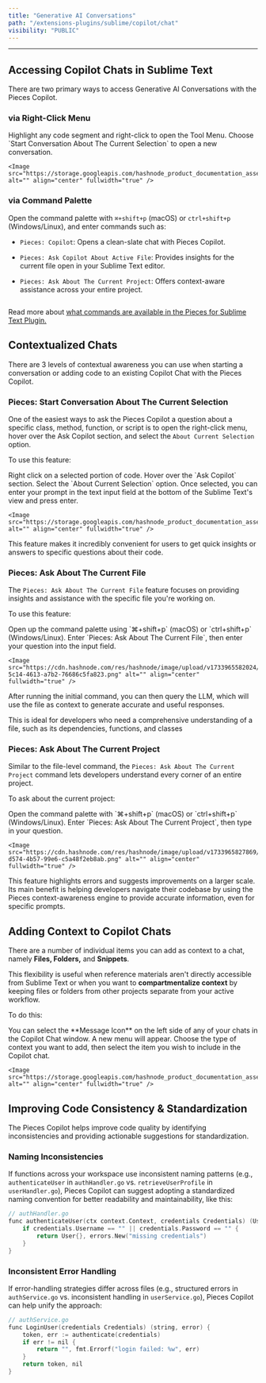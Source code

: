 ```yaml
---
title: "Generative AI Conversations"
path: "/extensions-plugins/sublime/copilot/chat"
visibility: "PUBLIC"
---
```

***

## Accessing Copilot Chats in Sublime Text

There are two primary ways to access Generative AI Conversations with the Pieces Copilot.

### via Right-Click Menu

<Steps>
  <Step title="Select Code and Right-Click in the Editor">
    Highlight any code segment and right-click to open the Tool Menu.
  </Step>

  <Step title="Select a Relevant Action">
    Choose `Start Conversation About The Current Selection` to open a new conversation.

    <Image src="https://storage.googleapis.com/hashnode_product_documentation_assets/sublime_text_plugin_assets/pieces_ai_copilot/chat/about_current_selection.png" alt="" align="center" fullwidth="true" />
  </Step>
</Steps>

### via Command Palette

Open the command palette with `⌘+shift+p` (macOS) or `ctrl+shift+p` (Windows/Linux), and enter commands such as:

* `Pieces: Copilot`: Opens a clean-slate chat with Pieces Copilot.

* `Pieces: Ask Copilot About Active File`: Provides insights for the current file open in your Sublime Text editor.

- `Pieces: Ask About The Current Project`: Offers context-aware assistance across your entire project.

<Image src="https://cdn.hashnode.com/res/hashnode/image/upload/v1733965846464/9d871fcd-c401-4235-bdb2-e971e0809335.png" alt="" align="center" fullwidth="true" />

Read more about [what commands are available in the Pieces for Sublime Text Plugin.](https://docs.pieces.app/products/extensions-plugins/sublime/commands)

## Contextualized Chats

There are 3 levels of contextual awareness you can use when starting a conversation or adding code to an existing Copilot Chat with the Pieces Copilot.

### Pieces: Start Conversation About The Current Selection

One of the easiest ways to ask the Pieces Copilot a question about a specific class, method, function, or script is to open the right-click menu, hover over the Ask Copilot section, and select the `About Current Selection` option.

To use this feature:

<Steps>
  <Step title="Open the Right Click Menu">
    Right click on a selected portion of code.
  </Step>

  <Step title="Locate Ask Copilot">
    Hover over the `Ask Copilot` section.
  </Step>

  <Step title="About the Current Selection">
    Select the `About Current Selection` option.
  </Step>

  <Step title="Enter Query">
    Once selected, you can enter your prompt in the text input field at the bottom of the Sublime Text's view and press enter.

    <Image src="https://storage.googleapis.com/hashnode_product_documentation_assets/sublime_text_plugin_assets/pieces_ai_copilot/chat/chatting_with_selection.gif" alt="" align="center" fullwidth="true" />
  </Step>
</Steps>

This feature makes it incredibly convenient for users to get quick insights or answers to specific questions about their code.

### Pieces: Ask About The Current File

The `Pieces: Ask About The Current File` feature focuses on providing insights and assistance with the specific file you're working on.

To use this feature:

<Steps>
  <Step title="Open the Command Palette">
    Open up the command palette using `⌘+shift+p` (macOS) or `ctrl+shift+p` (Windows/Linux).
  </Step>

  <Step title="Execute Command and Enter Query">
    Enter `Pieces: Ask About The Current File`, then enter your question into the input field.

    <Image src="https://cdn.hashnode.com/res/hashnode/image/upload/v1733965582024/558aef1b-5c14-4613-a7b2-76686c5fa823.png" alt="" align="center" fullwidth="true" />
  </Step>
</Steps>

After running the initial command, you can then query the LLM, which will use the file as context to generate accurate and useful responses.

<Callout type="tip">
  This is ideal for developers who need a comprehensive understanding of a file, such as its dependencies, functions, and classes
</Callout>

### Pieces: Ask About The Current Project

Similar to the file-level command, the `Pieces: Ask About The Current Project` command lets developers understand every corner of an entire project.

To ask about the current project:

<Steps>
  <Step title="Open the Command Palette">
    Open the command palette with `⌘+shift+p` (macOS) or `ctrl+shift+p` (Windows/Linux).
  </Step>

  <Step title="Execute Command and Enter Query">
    Enter `Pieces: Ask About The Current Project`, then type in your question.

    <Image src="https://cdn.hashnode.com/res/hashnode/image/upload/v1733965827869/24c0facf-d574-4b57-99e6-c5a48f2eb8ab.png" alt="" align="center" fullwidth="true" />
  </Step>
</Steps>

This feature highlights errors and suggests improvements on a larger scale. Its main benefit is helping developers navigate their codebase by using the Pieces context-awareness engine to provide accurate information, even for specific prompts.

## Adding Context to Copilot Chats

There are a number of individual items you can add as context to a chat, namely **Files, Folders,** and **Snippets**.

This flexibility is useful when reference materials aren't directly accessible from Sublime Text or when you want to **compartmentalize context** by keeping files or folders from other projects separate from your active workflow.

To do this:

<Steps>
  <Step title="Select the Message Icon">
    You can select the **Message Icon** on the left side of any of your chats in the Copilot Chat window.
  </Step>

  <Step title="Select your Context Type">
    A new menu will appear. Choose the type of context you want to add, then select the item you wish to include in the Copilot chat.

    <Image src="https://storage.googleapis.com/hashnode_product_documentation_assets/sublime_text_plugin_assets/pieces_ai_copilot/chat/adding_context_to_copilot_chats.gif" alt="" align="center" fullwidth="true" />
  </Step>
</Steps>

## Improving Code Consistency & Standardization

The Pieces Copilot helps improve code quality by identifying inconsistencies and providing actionable suggestions for standardization.

### Naming Inconsistencies

If functions across your workspace use inconsistent naming patterns (e.g., `authenticateUser` in `authHandler.go` vs. `retrieveUserProfile` in `userHandler.go`), Pieces Copilot can suggest adopting a standardized naming convention for better readability and maintainability, like this:

```c
// authHandler.go
func authenticateUser(ctx context.Context, credentials Credentials) (User, error) {
    if credentials.Username == "" || credentials.Password == "" {
        return User{}, errors.New("missing credentials")
    }
}
```

### Inconsistent Error Handling

If error-handling strategies differ across files (e.g., structured errors in `authService.go` vs. inconsistent handling in `userService.go`), Pieces Copilot can help unify the approach:

```c
// authService.go
func LoginUser(credentials Credentials) (string, error) {
    token, err := authenticate(credentials)
    if err != nil {
        return "", fmt.Errorf("login failed: %w", err)
    }
    return token, nil
}
```
